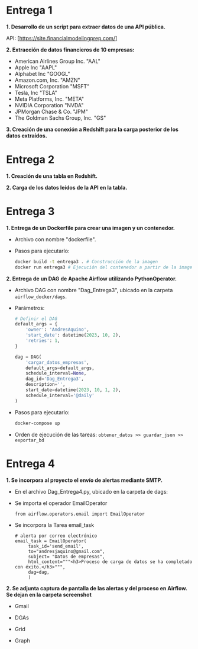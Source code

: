 # Entrega 1

**1. Desarrollo de un script para extraer datos de una API pública.**

   API: [https://site.financialmodelingprep.com/]

**2. Extracción de datos financieros de 10 empresas:**

   - American Airlines Group Inc. "AAL"
   - Apple Inc "AAPL"
   - Alphabet Inc "GOOGL"
   - Amazon.com, Inc. "AMZN"
   - Microsoft Corporation "MSFT"
   - Tesla, Inc "TSLA"
   - Meta Platforms, Inc. "META"
   - NVIDIA Corporation "NVDA"
   - JPMorgan Chase & Co. "JPM"
   - The Goldman Sachs Group, Inc. "GS"

**3. Creación de una conexión a Redshift para la carga posterior de los datos extraídos.**

# Entrega 2

**1. Creación de una tabla en Redshift.**

**2. Carga de los datos leídos de la API en la tabla.**

# Entrega 3

**1. Entrega de un Dockerfile para crear una imagen y un contenedor.**

   - Archivo con nombre "dockerfile".

   - Pasos para ejecutarlo:

     ```bash
     docker build -t entrega3 . # Construcción de la imagen
     docker run entrega3 # Ejecución del contenedor a partir de la imagen
     ```

**2. Entrega de un DAG de Apache Airflow utilizando PythonOperator.**

   - Archivo DAG con nombre "Dag_Entrega3", ubicado en la carpeta `airflow_docker/dags`.

   - Parámetros:

     ```python
     # Definir el DAG
     default_args = {
         'owner': 'AndresAquino',
         'start_date': datetime(2023, 10, 2),
         'retries': 1,
     }

     dag = DAG(
         'cargar_datos_empresas',
         default_args=default_args,
         schedule_interval=None, 
         dag_id='Dag_Entrega3',
         description='',
         start_date=datetime(2023, 10, 1, 2),
         schedule_interval='@daily'
     )
     ```

   - Pasos para ejecutarlo:

     ```bash
     docker-compose up
     ```

   - Orden de ejecución de las tareas: `obtener_datos >> guardar_json >> exportar_bd`

# Entrega 4

**1. Se incorpora al proyecto el envío de alertas mediante SMTP.**

   - En el archivo Dag_Entrega4.py, ubicado en la carpeta de dags:

   - Se importa el operador EmailOperator

         from airflow.operators.email import EmailOperator
 
   - Se incorpora la Tarea email_task

         # alerta por correo electrónico
         email_task = EmailOperator(
              task_id='send_email',
              to="andresjaquino@gmail.com",
              subject= "Datos de empresas",
              html_content="""<h3>Proceso de carga de datos se ha completado con éxito.</h3>""",
              dag=dag,
              )

**2. Se adjunta captura de pantalla de las alertas y del proceso en Airflow. Se dejan en la carpeta screenshot**

   - Gmail
     
   - DGAs

   - Grid

   - Graph
